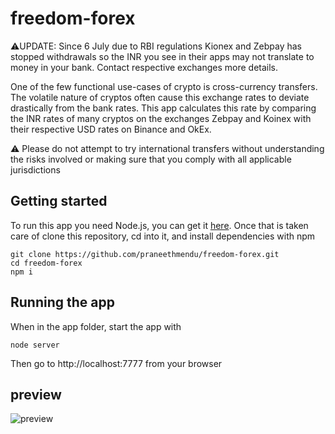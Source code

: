 # freedom-forex
:warning:UPDATE: Since 6 July due to RBI regulations Kionex and Zebpay has stopped withdrawals so the INR you see in their apps may not translate to money in your bank. Contact respective exchanges more details.

One of the few functional use-cases of crypto is cross-currency transfers. The volatile nature of cryptos often cause this exchange rates to deviate drastically from the bank rates. This app calculates this rate by comparing the INR rates of many cryptos on the exchanges Zebpay and Koinex with their respective USD rates on Binance and OkEx.

:warning: Please do not attempt to try international transfers without understanding the risks involved or making sure that you comply with all applicable jurisdictions

## Getting started 
To run this app you need Node.js, you can get it [here](https://nodejs.org/en/download/ "node's Homepage").
Once that is taken care of clone this repository, cd into it, and install dependencies with npm
```
git clone https://github.com/praneethmendu/freedom-forex.git
cd freedom-forex
npm i
```
## Running the app
When in the app folder, start the app with
```
node server
```
Then go to http://localhost:7777 from your browser

## preview

![preview](pre.jpg)
